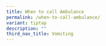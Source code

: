 ```yaml
---
title: When to call Ambulance
permalink: /when-to-call-ambulance/
variant: tiptap
description: ""
third_nav_title: Vomiting
---
```

<p></p>